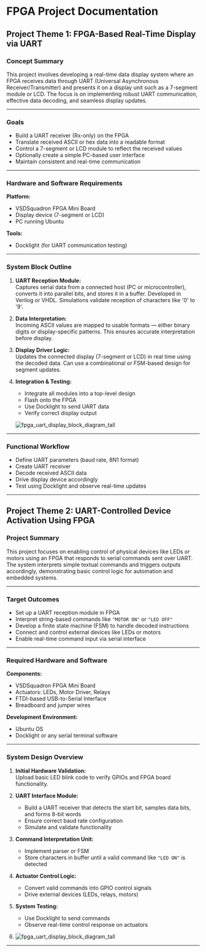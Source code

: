 # FPGA Project Documentation

## Project Theme 1: FPGA-Based Real-Time Display via UART

### Concept Summary
This project involves developing a real-time data display system where an FPGA receives data through UART (Universal Asynchronous Receiver/Transmitter) and presents it on a display unit such as a 7-segment module or LCD. The focus is on implementing robust UART communication, effective data decoding, and seamless display updates.

---

### Goals
- Build a UART receiver (Rx-only) on the FPGA  
- Translate received ASCII or hex data into a readable format  
- Control a 7-segment or LCD module to reflect the received values  
- Optionally create a simple PC-based user interface  
- Maintain consistent and real-time communication  

---

### Hardware and Software Requirements

**Platform:**  
- VSDSquadron FPGA Mini Board  
- Display device (7-segment or LCD)  
- PC running Ubuntu  

**Tools:**  
- Docklight (for UART communication testing)  

---

### System Block Outline

1. **UART Reception Module:**  
   Captures serial data from a connected host (PC or microcontroller), converts it into parallel bits, and stores it in a buffer. Developed in Verilog or VHDL. Simulations validate reception of characters like '0' to '9'.

2. **Data Interpretation:**  
   Incoming ASCII values are mapped to usable formats — either binary digits or display-specific patterns. This ensures accurate interpretation before display.

3. **Display Driver Logic:**  
   Updates the connected display (7-segment or LCD) in real time using the decoded data. Can use a combinational or FSM-based design for segment updates.

4. **Integration & Testing:**  
   - Integrate all modules into a top-level design  
   - Flash onto the FPGA  
   - Use Docklight to send UART data  
   - Verify correct display output
  
   ![fpga_uart_display_block_diagram_tall](https://private-user-images.githubusercontent.com/150655928/443890936-de1bb1db-0766-42b8-88c8-cbd607e55bf7.png?jwt=eyJhbGciOiJIUzI1NiIsInR5cCI6IkpXVCJ9.eyJpc3MiOiJnaXRodWIuY29tIiwiYXVkIjoicmF3LmdpdGh1YnVzZXJjb250ZW50LmNvbSIsImtleSI6ImtleTUiLCJleHAiOjE3NDcyNjgyNjksIm5iZiI6MTc0NzI2Nzk2OSwicGF0aCI6Ii8xNTA2NTU5MjgvNDQzODkwOTM2LWRlMWJiMWRiLTA3NjYtNDJiOC04OGM4LWNiZDYwN2U1NWJmNy5wbmc_WC1BbXotQWxnb3JpdGhtPUFXUzQtSE1BQy1TSEEyNTYmWC1BbXotQ3JlZGVudGlhbD1BS0lBVkNPRFlMU0E1M1BRSzRaQSUyRjIwMjUwNTE1JTJGdXMtZWFzdC0xJTJGczMlMkZhd3M0X3JlcXVlc3QmWC1BbXotRGF0ZT0yMDI1MDUxNVQwMDEyNDlaJlgtQW16LUV4cGlyZXM9MzAwJlgtQW16LVNpZ25hdHVyZT01YTYwM2ZjNGUyMzVkYzAzM2YxNjA3MDg0OGUyOWVmZTYyOThjODdkMWVlZmJlOTEyMjY3M2JkMGZhNzAzNTdkJlgtQW16LVNpZ25lZEhlYWRlcnM9aG9zdCJ9.UowkJrxecsaocm5QrnEeLkpyabFYl7UZYcBmrNvZ5_Q)


---

### Functional Workflow

- Define UART parameters (baud rate, 8N1 format)
- Create UART receiver
- Decode received ASCII data
- Drive display device accordingly
- Test using Docklight and observe real-time updates

---

## Project Theme 2: UART-Controlled Device Activation Using FPGA

### Project Summary
This project focuses on enabling control of physical devices like LEDs or motors using an FPGA that responds to serial commands sent over UART. The system interprets simple textual commands and triggers outputs accordingly, demonstrating basic control logic for automation and embedded systems.

---

### Target Outcomes

- Set up a UART reception module in FPGA  
- Interpret string-based commands like `"MOTOR ON"` or `"LED OFF"`  
- Develop a finite state machine (FSM) to handle decoded instructions  
- Connect and control external devices like LEDs or motors  
- Enable real-time command input via serial interface  

---

### Required Hardware and Software

**Components:**  
- VSDSquadron FPGA Mini Board  
- Actuators: LEDs, Motor Driver, Relays  
- FTDI-based USB-to-Serial Interface  
- Breadboard and jumper wires  

**Development Environment:**  
- Ubuntu OS  
- Docklight or any serial terminal software  

---

### System Design Overview

1. **Initial Hardware Validation:**  
   Upload basic LED blink code to verify GPIOs and FPGA board functionality.

2. **UART Interface Module:**  
   - Build a UART receiver that detects the start bit, samples data bits, and forms 8-bit words  
   - Ensure correct baud rate configuration  
   - Simulate and validate functionality  

3. **Command Interpretation Unit:**  
   - Implement parser or FSM  
   - Store characters in buffer until a valid command like `"LED ON"` is detected  

4. **Actuator Control Logic:**  
   - Convert valid commands into GPIO control signals  
   - Drive external devices (LEDs, relays, motors)

5. **System Testing:**  
   - Use Docklight to send commands  
   - Observe real-time control response on actuators
  
6. ![fpga_uart_display_block_diagram_tall](https://private-user-images.githubusercontent.com/150655928/443891456-98973b6f-ad12-4e63-aed1-68a1aac7fffc.png?jwt=eyJhbGciOiJIUzI1NiIsInR5cCI6IkpXVCJ9.eyJpc3MiOiJnaXRodWIuY29tIiwiYXVkIjoicmF3LmdpdGh1YnVzZXJjb250ZW50LmNvbSIsImtleSI6ImtleTUiLCJleHAiOjE3NDcyNjg0MTYsIm5iZiI6MTc0NzI2ODExNiwicGF0aCI6Ii8xNTA2NTU5MjgvNDQzODkxNDU2LTk4OTczYjZmLWFkMTItNGU2My1hZWQxLTY4YTFhYWM3ZmZmYy5wbmc_WC1BbXotQWxnb3JpdGhtPUFXUzQtSE1BQy1TSEEyNTYmWC1BbXotQ3JlZGVudGlhbD1BS0lBVkNPRFlMU0E1M1BRSzRaQSUyRjIwMjUwNTE1JTJGdXMtZWFzdC0xJTJGczMlMkZhd3M0X3JlcXVlc3QmWC1BbXotRGF0ZT0yMDI1MDUxNVQwMDE1MTZaJlgtQW16LUV4cGlyZXM9MzAwJlgtQW16LVNpZ25hdHVyZT0yMWU0MTk4Mzc2N2UwMTQ0Njg1MjdmMGE1ZGMwOWYyNmIyNmZlNTIyMWQ0ZjYyYjdmYzUwNDVmOTBhMmVlMzVhJlgtQW16LVNpZ25lZEhlYWRlcnM9aG9zdCJ9.3pYiCdFPMuY3hXXHyc65BxNmGRBWJqIiYe2BVdtUAMU)

---



